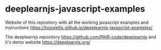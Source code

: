 # deeplearnjs-javascript-examples

Website of this repository with all the working javascript examples and instructions
https://hpssjellis.github.io/deeplearnjs-javascript-examples/




The deeplearnjs repository
https://github.com/PAIR-code/deeplearnjs
and it's demo website  https://deeplearnjs.org/














